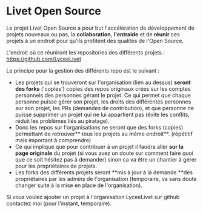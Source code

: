 # Livet Open Source

Le projet Livet Open Source a pour but l'accélération de développement de projets nouveaux ou pas, la **collaboration**, **l'entraide** et de **réunir** ces projets à un endroit pour qu'ils profitent des qualités de l'Open Source.

L'endroit où ce réuniront les repositories des différents projets : https://github.com/LyceeLivet

Le principe pour la gestion des différents repo est le suivant :
- Les projets qui se trouveront sur l'organisation (lien au dessus) **seront des forks** ('copies') copies des repos originaux crées sur les comptes personnels des personnes gérant le projet. Ce qui permet que chaque personne puisse gérer son projet, les droits des différentes personnes sur son projet, les PRs (demandes de contribution), et que personne ne puisse supprimer un projet qui ne lui appartient pas (évite les conflits, réduit les problèmes liés au piratage). 
- Donc les repos sur l'organisations ne seront que des forks (copies) permettant de retrouver** tous les projets au même endroit**. (répétitif mais important à comprendre)
- Ce qui implique que pour contribuer à un projet il faudra aller __**sur la page originale**__ du projet (si vous avez un doute sur comment faire quoi que ce soit hésitez pas à demander) sinon ca va être un chantier à gérer pour les propriétaires de projets. 
- Les forks des différents projets seront **mis à jour à la demande **des propriétaires par les admins de l'organisation (temporaire, va sans doute changer suite à la mise en place de l'organisation).

Si vous voulez ajouter un projet à l'organisation LyceeLivet sur github contactez moi (pour l'instant, temporaire).
